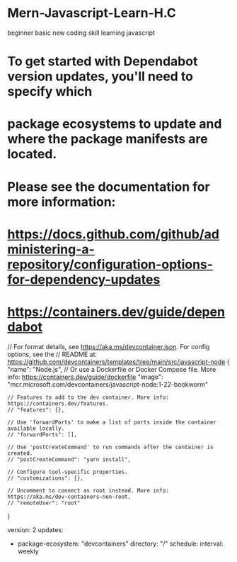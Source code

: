 # Mern-Javascript-Learn-H.C
beginner basic new coding skill learning javascript
# To get started with Dependabot version updates, you'll need to specify which
# package ecosystems to update and where the package manifests are located.
# Please see the documentation for more information:
# https://docs.github.com/github/administering-a-repository/configuration-options-for-dependency-updates
# https://containers.dev/guide/dependabot

// For format details, see https://aka.ms/devcontainer.json. For config options, see the
// README at: https://github.com/devcontainers/templates/tree/main/src/javascript-node
{
	"name": "Node.js",
	// Or use a Dockerfile or Docker Compose file. More info: https://containers.dev/guide/dockerfile
	"image": "mcr.microsoft.com/devcontainers/javascript-node:1-22-bookworm"

	// Features to add to the dev container. More info: https://containers.dev/features.
	// "features": {},

	// Use 'forwardPorts' to make a list of ports inside the container available locally.
	// "forwardPorts": [],

	// Use 'postCreateCommand' to run commands after the container is created.
	// "postCreateCommand": "yarn install",

	// Configure tool-specific properties.
	// "customizations": {},

	// Uncomment to connect as root instead. More info: https://aka.ms/dev-containers-non-root.
	// "remoteUser": "root"
}



version: 2
updates:
 - package-ecosystem: "devcontainers"
   directory: "/"
   schedule:
     interval: weekly

